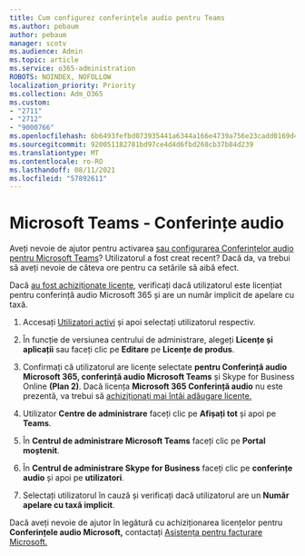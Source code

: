 ```yaml
---
title: Cum configurez conferințele audio pentru Teams
ms.author: pebaum
author: pebaum
manager: scotv
ms.audience: Admin
ms.topic: article
ms.service: o365-administration
ROBOTS: NOINDEX, NOFOLLOW
localization_priority: Priority
ms.collection: Adm_O365
ms.custom:
- "2711"
- "2712"
- "9000766"
ms.openlocfilehash: 6b6493fefbd073935441a6344a166e4739a756e23cadd0169d41ebdbd927ae85
ms.sourcegitcommit: 920051182781bd97ce4d4d6fbd268cb37b84d239
ms.translationtype: MT
ms.contentlocale: ro-RO
ms.lasthandoff: 08/11/2021
ms.locfileid: "57892611"
---
```

# <a name="microsoft-teams--audio-conferencing"></a>Microsoft Teams - Conferințe audio

Aveți nevoie de ajutor pentru activarea [sau configurarea Conferințelor audio pentru Microsoft Teams](https://docs.microsoft.com/microsoftteams/set-up-audio-conferencing-in-teams)?  Utilizatorul a fost creat recent? Dacă da, va trebui să aveți nevoie de câteva ore pentru ca setările să aibă efect.

Dacă [au fost achiziționate licențe](https://docs.microsoft.com/microsoftteams/set-up-audio-conferencing-in-teams#step-2-get-and-assign-licenses), verificați dacă utilizatorul este licențiat pentru conferință audio Microsoft 365 și are un număr implicit de apelare cu taxă.

1. Accesați [Utilizatori activi](https://admin.microsoft.com/Adminportal/Home?source=applauncher#/users) și apoi selectați utilizatorul respectiv.

2. În funcție de versiunea centrului de administrare, alegeți **Licențe și aplicații** sau faceți clic pe **Editare** pe **Licențe de produs**.

3. Confirmați că utilizatorul are licențe selectate **pentru Conferință audio Microsoft 365, conferință audio Microsoft Teams** și Skype for Business Online **(Plan 2)**. Dacă licența **Microsoft 365 Conferință audio** nu este prezentă, va trebui să [achiziționați mai întâi adăugare licențe.](https://docs.microsoft.com/microsoftteams/teams-add-on-licensing/microsoft-teams-add-on-licensing?tabs=small-business)

4. Utilizator **Centre de administrare** faceți clic pe **Afișați tot** și apoi pe **Teams**.

5. În **Centrul de administrare Microsoft Teams** faceți clic pe **Portal moștenit**.

6. În **Centrul de administrare Skype for Business** faceți clic pe **conferințe audio** și apoi pe **utilizatori**.

7. Selectați utilizatorul în cauză și verificați dacă utilizatorul are un **Număr apelare cu taxă implicit**.

Dacă aveți nevoie de ajutor în legătură cu achiziționarea licențelor pentru **Conferințele audio Microsoft,** contactați [Asistența pentru facturare Microsoft.](https://go.microsoft.com/fwlink/p/?linkid=518322)
